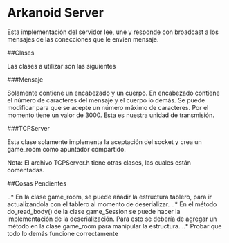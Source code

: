 # Arkanoid Server

Esta implementación del servidor lee, une y responde con broadcast a los mensajes de las conecciones que le envíen mensaje.

##Clases

Las clases a utilizar son las siguientes

###Mensaje

Solamente contiene un encabezado y un cuerpo. En encabezado contiene el número de caracteres del mensaje y el cuerpo lo demás. Se puede modificar para que se acepte un número máximo de caracteres. Por el momento tiene un valor de 3000. Esta es nuestra unidad de transmisión.

###TCPServer

Esta clase solamente implementa la aceptación del socket y crea un game_room como apuntador compartido.

Nota: El archivo TCPServer.h tiene otras clases, las cuales están comentadas.


##Cosas Pendientes

..* En la clase game_room, se puede añadir la estructura tablero, para ir actualizandola con el tablero al momento de deserializar.
..* En el método do_read_body() de la clase game_Session se puede hacer la implementación de la deserialización. Para esto se debería de agregar un método en la clase game_room para manipular la estructura.
..* Probar que todo lo demás funcione correctamente